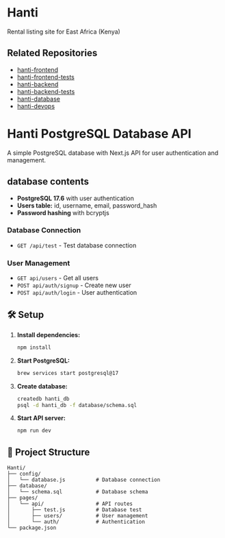 # Hanti
Rental listing site for East Africa (Kenya)

## Related Repositories
- [hanti-frontend](https://github.com/apello/hanti-frontend)
- [hanti-frontend-tests](https://github.com/apello/hanti-frontend-tests)
- [hanti-backend](https://github.com/apello/hanti-backend)
- [hanti-backend-tests](https://github.com/apello/hanti-backend-tests)
- [hanti-database](https://github.com/apello/hanti-database)
- [hanti-devops](https://github.com/apello/hanti-devops)
# Hanti PostgreSQL Database API

A simple PostgreSQL database with Next.js API for user authentication and management.

## database contents
- **PostgreSQL 17.6** with user authentication
- **Users table:** id, username, email, password_hash
- **Password hashing** with bcryptjs


### Database Connection
- `GET /api/test` - Test database connection

### User Management
- `GET api/users` - Get all users
- `POST api/auth/signup` - Create new user
- `POST api/auth/login` - User authentication

## 🛠️ Setup

1. **Install dependencies:**
   ```bash
   npm install
   ```

2. **Start PostgreSQL:**
   ```bash
   brew services start postgresql@17
   ```

3. **Create database:**
   ```bash
   createdb hanti_db
   psql -d hanti_db -f database/schema.sql
   ```

4. **Start API server:**
   ```bash
   npm run dev
   ```

## 📁 Project Structure
```
Hanti/
├── config/
│   └── database.js          # Database connection
├── database/
│   └── schema.sql           # Database schema
├── pages/
│   └── api/                 # API routes
│       ├── test.js          # Database test
│       ├── users/           # User management
│       └── auth/            # Authentication
└── package.json
```
```

